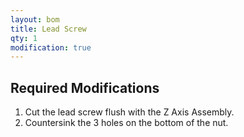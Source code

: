 ```yaml
---
layout: bom
title: Lead Screw
qty: 1
modification: true
---
```


## Required Modifications
1. Cut the lead screw flush with the Z Axis Assembly.
2. Countersink the 3 holes on the bottom of the nut.

